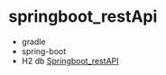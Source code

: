 # springboot_restApi
- gradle
- spring-boot
- H2 db
[Springboot_restAPI](https://tech.kakao.com/2018/10/23/kakao-blind-recruitment-round-2/)
